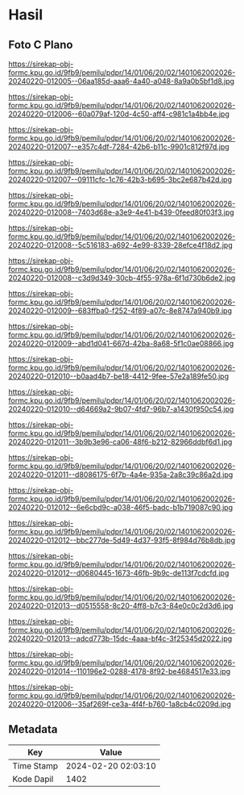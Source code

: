# Hasil

## Foto C Plano

https://sirekap-obj-formc.kpu.go.id/9fb9/pemilu/pdpr/14/01/06/20/02/1401062002026-20240220-012005--06aa185d-aaa6-4a40-a048-8a9a0b5bf1d8.jpg

https://sirekap-obj-formc.kpu.go.id/9fb9/pemilu/pdpr/14/01/06/20/02/1401062002026-20240220-012006--60a079af-120d-4c50-aff4-c981c1a4bb4e.jpg

https://sirekap-obj-formc.kpu.go.id/9fb9/pemilu/pdpr/14/01/06/20/02/1401062002026-20240220-012007--e357c4df-7284-42b6-b11c-9901c812f97d.jpg

https://sirekap-obj-formc.kpu.go.id/9fb9/pemilu/pdpr/14/01/06/20/02/1401062002026-20240220-012007--09111cfc-1c76-42b3-b695-3bc2e687b42d.jpg

https://sirekap-obj-formc.kpu.go.id/9fb9/pemilu/pdpr/14/01/06/20/02/1401062002026-20240220-012008--7403d68e-a3e9-4e41-b439-0feed80f03f3.jpg

https://sirekap-obj-formc.kpu.go.id/9fb9/pemilu/pdpr/14/01/06/20/02/1401062002026-20240220-012008--5c516183-a692-4e99-8339-28efce4f18d2.jpg

https://sirekap-obj-formc.kpu.go.id/9fb9/pemilu/pdpr/14/01/06/20/02/1401062002026-20240220-012008--c3d9d349-30cb-4f55-978a-6f1d730b6de2.jpg

https://sirekap-obj-formc.kpu.go.id/9fb9/pemilu/pdpr/14/01/06/20/02/1401062002026-20240220-012009--683ffba0-f252-4f89-a07c-8e8747a940b9.jpg

https://sirekap-obj-formc.kpu.go.id/9fb9/pemilu/pdpr/14/01/06/20/02/1401062002026-20240220-012009--abd1d041-667d-42ba-8a68-5f1c0ae08866.jpg

https://sirekap-obj-formc.kpu.go.id/9fb9/pemilu/pdpr/14/01/06/20/02/1401062002026-20240220-012010--b0aad4b7-be18-4412-9fee-57e2a189fe50.jpg

https://sirekap-obj-formc.kpu.go.id/9fb9/pemilu/pdpr/14/01/06/20/02/1401062002026-20240220-012010--d64669a2-9b07-4fd7-96b7-a1430f950c54.jpg

https://sirekap-obj-formc.kpu.go.id/9fb9/pemilu/pdpr/14/01/06/20/02/1401062002026-20240220-012011--3b9b3e96-ca06-48f6-b212-82966ddbf6d1.jpg

https://sirekap-obj-formc.kpu.go.id/9fb9/pemilu/pdpr/14/01/06/20/02/1401062002026-20240220-012011--d8086175-6f7b-4a4e-935a-2a8c39c86a2d.jpg

https://sirekap-obj-formc.kpu.go.id/9fb9/pemilu/pdpr/14/01/06/20/02/1401062002026-20240220-012012--6e6cbd9c-a038-46f5-badc-b1b719087c90.jpg

https://sirekap-obj-formc.kpu.go.id/9fb9/pemilu/pdpr/14/01/06/20/02/1401062002026-20240220-012012--bbc277de-5d49-4d37-93f5-8f984d76b8db.jpg

https://sirekap-obj-formc.kpu.go.id/9fb9/pemilu/pdpr/14/01/06/20/02/1401062002026-20240220-012012--d0680445-1673-46fb-9b9c-de113f7cdcfd.jpg

https://sirekap-obj-formc.kpu.go.id/9fb9/pemilu/pdpr/14/01/06/20/02/1401062002026-20240220-012013--d0515558-8c20-4ff8-b7c3-84e0c0c2d3d6.jpg

https://sirekap-obj-formc.kpu.go.id/9fb9/pemilu/pdpr/14/01/06/20/02/1401062002026-20240220-012013--adcd773b-15dc-4aaa-bf4c-3f25345d2022.jpg

https://sirekap-obj-formc.kpu.go.id/9fb9/pemilu/pdpr/14/01/06/20/02/1401062002026-20240220-012014--110196e2-0288-4178-8f92-be4684517e33.jpg

https://sirekap-obj-formc.kpu.go.id/9fb9/pemilu/pdpr/14/01/06/20/02/1401062002026-20240220-012006--35af269f-ce3a-4f4f-b760-1a8cb4c0209d.jpg


## Metadata

| Key        | Value               |
| ---------- | ------------------- |
| Time Stamp | 2024-02-20 02:03:10 |
| Kode Dapil | 1402                |



